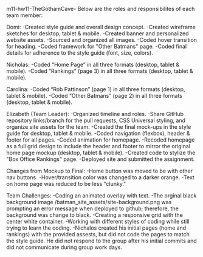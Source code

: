 m11-hw11-TheGothamCave-
Below are the roles and responsibilites of each team member:

Domi: 
-Created style guide and overall design concept.
-Created wireframe sketches for desktop, tablet & mobile. 
-Created banner and personalized website assets. 
-Sourced and organized all images.
-Coded hover transition for heading.
-Coded framework for "Other Batmans" page.
-Coded final details for adherence to the style guide (font, size, colors).

Nicholas:
-Coded “Home Page” in all three formats (desktop, tablet & mobile).
-Coded “Rankings” (page 3) in all three formats (desktop, tablet & mobile).

Carolina:
-Coded “Rob Pattinson” (page 1) in all three formats (desktop, tablet & mobile).
-Coded “Other Batmans” (page 2) in all three formats (desktop, tablet & mobile).

Elizabeth (Team Leader): 
-Organized timeline and roles.
-Share GitHub repository links/branch for the pull requests, CSS Universal styling, and organize site assets for the team.
-Created the final mock-ups in the style guide for desktop, tablet & mobile.
-Coded navigation (flexbox), header & footer for all pages.
-Coded animation for homepage.
-Recoded homepage as a full grid design to include the header and footer to mirror the original home page mockup (desktop, tablet & mobile).
-Created code to stylize the "Box Office Rankings" page.
-Deployed site and submitted the assignment.

Changes from Mockup to Final:
-Home button was moved to be with other nav buttons.
-Hover/transition color was changed to a darker orange.
-Text on home page was reduced to be less "clunky."

Team Challenges:
-Coding an animated overlay with text.
-The orginal black background image /batman_site_assets/site-background.png was prompting an error message when deployed to github; therefore, the background was change to black.
-Creating a responsive grid with the center white container.
-Working with different styles of coding while still trying to learn the coding.
-Nichalos created his initial pages (home and rankings) with the provided assests, but did not code the pages to match the style guide. He did not respond to the group after his initial commits and did not communicate during group work days.


